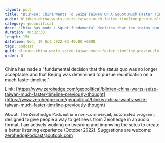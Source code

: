 ```yaml
---
layout: post
title: "Blinken: China Wants To Seize Taiwan On A &quot;Much Faster Timeline&quot; Than Previously Thought"
audio: blinken-china-wants-seize-taiwan-much-faster-timeline-previously-thought-0
category: geopolitical
desc: "China has made a &quot;fundamental decision that the status quo was no longer acceptable, and that Beijing was determined to pursue reunification on a much faster timeline.&quot;"
duration: 00:02:30
length: 150
datetime: Wed, 19 Oct 2022 03:40:00 +0000
tags: podcast
guid: blinken-china-wants-seize-taiwan-much-faster-timeline-previously-thought-0
order: 0
---
```

China has made a &quot;fundamental decision that the status quo was no longer acceptable, and that Beijing was determined to pursue reunification on a much faster timeline.&quot;

Link: [https://www.zerohedge.com/geopolitical/blinken-china-wants-seize-taiwan-much-faster-timeline-previously-thought](https://www.zerohedge.com/geopolitical/blinken-china-wants-seize-taiwan-much-faster-timeline-previously-thought)

About: The Zerohedge Podcast is a non-commercial, automated program, designed to give people a way to get news from Zerohedge in an audio format.  I am actively working on tweaking and improving the setup to create a better listening experience (October 2022).  Suggestions are welcome: [zerohedgePodcast@outlook.com](mailto:zerohedgePodcast@outlook.com)